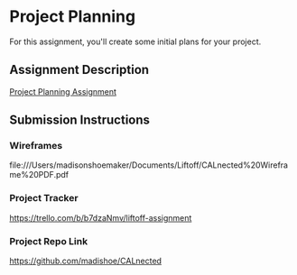 # Project Planning
For this assignment, you'll create some initial plans for your project.

## Assignment Description
[Project Planning Assignment](https://education.launchcode.org/liftoff/modules/assignments/project-planning)

## Submission Instructions

### Wireframes

file:///Users/madisonshoemaker/Documents/Liftoff/CALnected%20Wireframe%20PDF.pdf

### Project Tracker

https://trello.com/b/b7dzaNmv/liftoff-assignment

### Project Repo Link

https://github.com/madishoe/CALnected
